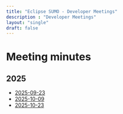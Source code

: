 ```yaml
---
title: "Eclipse SUMO - Developer Meetings"
description : "Developer Meetings"
layout: "single"
draft: false
---
```


# Meeting minutes

## 2025

 - [2025-09-23](2025#2025-09-23)
 - [2025-10-09](2025#2025-10-09)
 - [2025-10-23](2025#2025-10-23)
